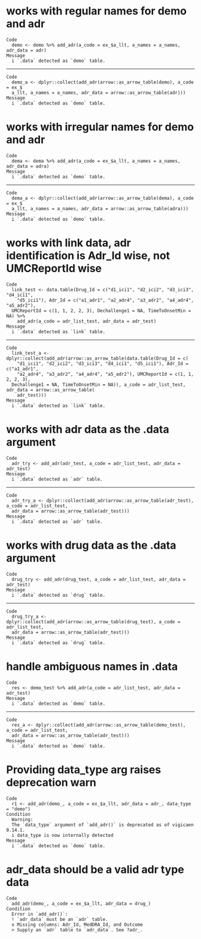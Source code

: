 # works with regular names for demo and adr

    Code
      demo <- demo %>% add_adr(a_code = ex_$a_llt, a_names = a_names, adr_data = adr)
    Message
      i `.data` detected as `demo` table.

---

    Code
      demo_a <- dplyr::collect(add_adr(arrow::as_arrow_table(demo), a_code = ex_$
      a_llt, a_names = a_names, adr_data = arrow::as_arrow_table(adr)))
    Message
      i `.data` detected as `demo` table.

# works with irregular names for demo and adr

    Code
      dema <- dema %>% add_adr(a_code = ex_$a_llt, a_names = a_names, adr_data = adra)
    Message
      i `.data` detected as `demo` table.

---

    Code
      dema_a <- dplyr::collect(add_adr(arrow::as_arrow_table(dema), a_code = ex_$
      a_llt, a_names = a_names, adr_data = arrow::as_arrow_table(adra)))
    Message
      i `.data` detected as `demo` table.

# works with link data, adr identification is Adr_Id wise, not UMCReportId wise

    Code
      link_test <- data.table(Drug_Id = c("d1_ici1", "d2_ici2", "d3_ici3", "d4_ici1",
        "d5_ici1"), Adr_Id = c("a1_adr1", "a2_adr4", "a3_adr2", "a4_adr4", "a5_adr2"),
      UMCReportId = c(1, 1, 2, 2, 3), Dechallenge1 = NA, TimeToOnsetMin = NA) %>%
        add_adr(a_code = adr_list_test, adr_data = adr_test)
    Message
      i `.data` detected as `link` table.

---

    Code
      link_test_a <- dplyr::collect(add_adr(arrow::as_arrow_table(data.table(Drug_Id = c(
        "d1_ici1", "d2_ici2", "d3_ici3", "d4_ici1", "d5_ici1"), Adr_Id = c("a1_adr1",
        "a2_adr4", "a3_adr2", "a4_adr4", "a5_adr2"), UMCReportId = c(1, 1, 2, 2, 3),
      Dechallenge1 = NA, TimeToOnsetMin = NA)), a_code = adr_list_test, adr_data = arrow::as_arrow_table(
        adr_test)))
    Message
      i `.data` detected as `link` table.

# works with adr data as the .data argument

    Code
      adr_try <- add_adr(adr_test, a_code = adr_list_test, adr_data = adr_test)
    Message
      i `.data` detected as `adr` table.

---

    Code
      adr_try_a <- dplyr::collect(add_adr(arrow::as_arrow_table(adr_test), a_code = adr_list_test,
      adr_data = arrow::as_arrow_table(adr_test)))
    Message
      i `.data` detected as `adr` table.

# works with drug data as the .data argument

    Code
      drug_try <- add_adr(drug_test, a_code = adr_list_test, adr_data = adr_test)
    Message
      i `.data` detected as `drug` table.

---

    Code
      drug_try_a <- dplyr::collect(add_adr(arrow::as_arrow_table(drug_test), a_code = adr_list_test,
      adr_data = arrow::as_arrow_table(adr_test)))
    Message
      i `.data` detected as `drug` table.

# handle ambiguous names in .data

    Code
      res <- demo_test %>% add_adr(a_code = adr_list_test, adr_data = adr_test)
    Message
      i `.data` detected as `demo` table.

---

    Code
      res_a <- dplyr::collect(add_adr(arrow::as_arrow_table(demo_test), a_code = adr_list_test,
      adr_data = arrow::as_arrow_table(adr_test)))
    Message
      i `.data` detected as `demo` table.

# Providing data_type arg raises deprecation warn

    Code
      r1 <- add_adr(demo_, a_code = ex_$a_llt, adr_data = adr_, data_type = "demo")
    Condition
      Warning:
      The `data_type` argument of `add_adr()` is deprecated as of vigicaen 0.14.1.
      i data_type is now internally detected
    Message
      i `.data` detected as `demo` table.

# adr_data should be a valid adr type data

    Code
      add_adr(demo_, a_code = ex_$a_llt, adr_data = drug_)
    Condition
      Error in `add_adr()`:
      ! `adr_data` must be an `adr` table.
      x Missing columns: Adr_Id, MedDRA_Id, and Outcome
      > Supply an `adr` table to `adr_data`. See ?adr_.


